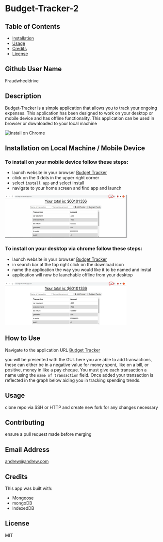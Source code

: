 # Budget-Tracker-2

  
  ## Table of Contents

* [Installation](#installation)
* [Usage](#usage)
* [Credits](#credits)
* [License](#license)

## Github User Name
Fraudwheeldrive

## Description 
Budget-Tracker is a simple application that allows you to track your ongoing expenses. This application 
has been designed to work on your desktop or mobile device and has offline functionality. This application can be 
used in browser or downloaded to your local machine 

<img src="" alt="install on Chrome" width="400"/>

## Installation on Local Machine / Mobile Device 

### To install on your mobile device follow these steps:
* launch website in your browser [Budget Tracker](https://bdgt-trkr.herokuapp.com/)
* click on the 3 dots in the upper right corner 
* select `install app` and select install 
* navigate to your home screen and find app and launch 

<img src="https://github.com/fraudwheeldrive/Budget-Tracker-2/blob/main/public/images/how%20to%20install%20desktop.PNG" width="400"/>


### To install on your desktop via chrome follow these steps:
* launch website in your browser [Budget Tracker](https://bdgt-trkr.herokuapp.com/)
* in search bar at the top right click on the download icon 
* name the application the way you would like it to be named and instal
* application will now be launchable offline from your desktop 


<img src="https://github.com/fraudwheeldrive/Budget-Tracker-2/blob/main/public/images/install%20on%20desktop.webp" alt="install on Chrome" width="400"/>



## How to Use 

Navigate to the application URL [Budget Tracker](https://bdgt-trkr.herokuapp.com/)

you will be presented with the GUI. here you are able to add transactions, these can either be in a 
negative value for money spent, like on a bill, or positive, money in like a pay cheque. You must 
give each transaction a name using the `name of transaction` field. Once added your transaction is reflected
in the graph below aiding you in tracking spending trends. 

## Usage 
clone repo via SSH or HTTP and create new fork for any changes necessary

## Contributing
 ensure a pull request made before merging 
 
## Email Address
andrew@andrew.com 

## Credits
This app was built with:
* Mongoose 
* mongoDB
* IndexedDB


## License
MIT


